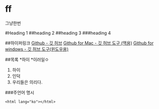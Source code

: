 ff
==

그냥한번

#Heading 1
##heading 2
##heading 3
###heading 4

##하이퍼링크
[Github - 깃 허브](http://github.com)
[Github for Mac - 깃 허브 도구 (맥용)](http://mac.github.com)
[Github for windows - 깃 허브 도구(윈도우용)](http://windows.github.com)

##목록
*하이
*이러일ㅇ

1. 하이
2. 인덕
3. 우리들은 의리다. 

###주언어 명시
```
<html lang="ko"></html>
```
